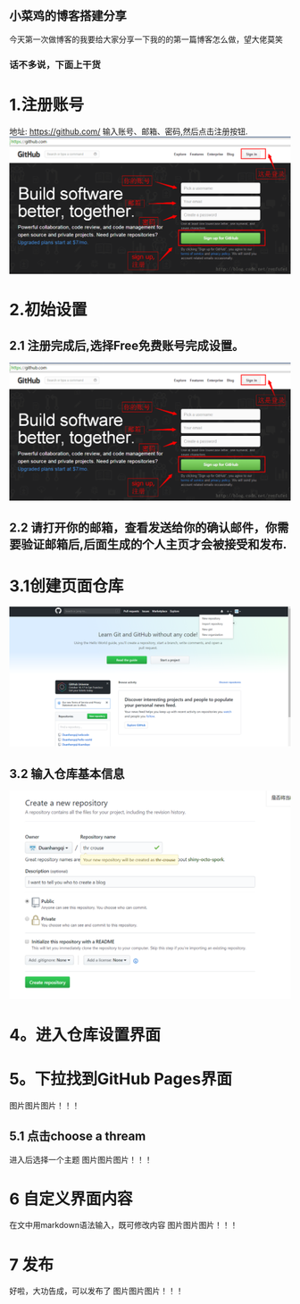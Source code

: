 ## 小菜鸡的博客搭建分享

今天第一次做博客的我要给大家分享一下我的的第一篇博客怎么做，望大佬莫笑



### 话不多说，下面上干货


# 1.注册账号
地址: https://github.com/
输入账号、邮箱、密码,然后点击注册按钮.
![image](https://github.com/Duanhangqi/the-crouse/blob/master/123.png)

# 2.初始设置
## 2.1 注册完成后,选择Free免费账号完成设置。
 ![image](https://github.com/Duanhangqi/the-crouse/blob/master/123.png)
## 2.2 请打开你的邮箱，查看发送给你的确认邮件，你需要验证邮箱后,后面生成的个人主页才会被接受和发布.

# 3.1创建页面仓库
 ![image](https://github.com/Duanhangqi/the-crouse/blob/master/224254.png)

## 3.2 输入仓库基本信息
![image](https://github.com/Duanhangqi/the-crouse/blob/master/224259.png)

 
 
# 4。进入仓库设置界面

# 5。下拉找到GitHub Pages界面
 图片图片图片！！！
## 5.1 点击choose a thream
进入后选择一个主题
 图片图片图片！！！
 
 # 6 自定义界面内容
 在文中用markdown语法输入，既可修改内容
  图片图片图片！！！
 # 7 发布
 好啦，大功告成，可以发布了
  图片图片图片！！！



